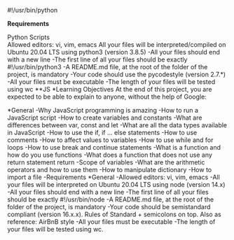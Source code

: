 #!/usr/bin/python


**Requirements**

Python Scripts  
Allowed editors: vi, vim, emacs
All your files will be interpreted/compiled on Ubuntu 20.04 LTS using python3 (version 3.8.5)
-All your files should end with a new line
-The first line of all your files should be exactly #!/usr/bin/python3
-A README.md file, at the root of the folder of the project, is mandatory
-Your code should use the pycodestyle (version 2.7.*)
-All your files must be executable
-The length of your files will be tested using wc
**JS
*Learning Objectives
At the end of this project, you are expected to be able to explain to anyone, without the help of Google:

*General
-Why JavaScript programming is amazing
-How to run a JavaScript script
-How to create variables and constants
-What are differences between var, const and let
-What are all the data types available in JavaScript
-How to use the if, if ... else statements
-How to use comments
-How to affect values to variables
-How to use while and for loops
-How to use break and continue statements
-What is a function and how do you use functions
-What does a function that does not use any return statement return
-Scope of variables
-What are the arithmetic operators and how to use them
-How to manipulate dictionary
-How to import a file
-Requirements
*General
-Allowed editors: vi, vim, emacs
-All your files will be interpreted on Ubuntu 20.04 LTS using node (version 14.x)
-All your files should end with a new line
-The first line of all your files should be exactly #!/usr/bin/node
-A README.md file, at the root of the folder of the project, is mandatory
-Your code should be semistandard compliant (version 16.x.x). Rules of Standard + semicolons on top.  Also as reference: AirBnB style
-All your files must be executable
-The length of your files will be tested using wc.
